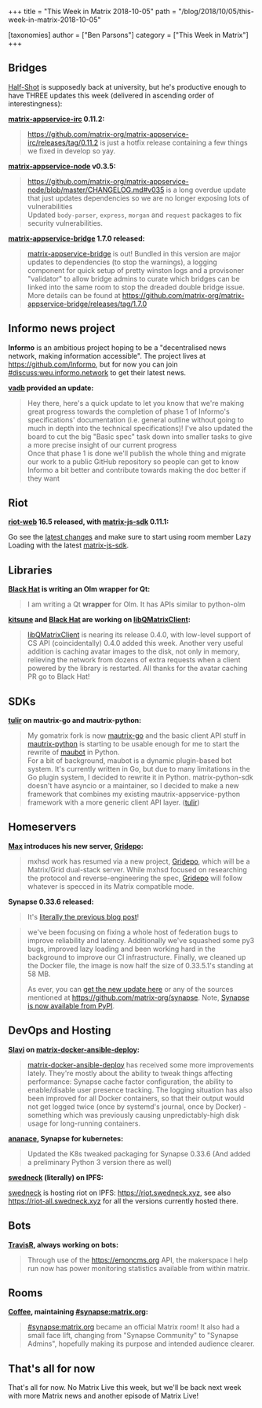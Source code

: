 +++
title = "This Week in Matrix 2018-10-05"
path = "/blog/2018/10/05/this-week-in-matrix-2018-10-05"

[taxonomies]
author = ["Ben Parsons"]
category = ["This Week in Matrix"]
+++

## Bridges

<a href="https://matrix.to/#/@Half-Shot:half-shot.uk">Half-Shot</a> is supposedly back at university, but he's productive enough to have THREE updates this week (delivered in ascending order of interestingness):

<strong><a href="https://github.com/matrix-org/matrix-appservice-irc">matrix-appservice-irc</a> 0.11.2:</strong>

> <a href="https://github.com/matrix-org/matrix-appservice-irc/releases/tag/0.11.2">https://github.com/matrix-org/matrix-appservice-irc/releases/tag/0.11.2</a> is just a hotfix release containing a few things we fixed in develop so yay.

<strong><a href="https://github.com/matrix-org/matrix-appservice-node">matrix-appservice-node</a> v0.3.5:</strong>

> <a href="https://github.com/matrix-org/matrix-appservice-node/blob/master/CHANGELOG.md#v035">https://github.com/matrix-org/matrix-appservice-node/blob/master/CHANGELOG.md#v035</a> is a long overdue update that just updates dependencies so we are no longer exposing lots of vulnerabilities<br />Updated <code>body-parser</code>, <code>express</code>, <code>morgan</code> and <code>request</code> packages to fix security vulnerabilities.

<strong><a href="https://github.com/matrix-org/matrix-appservice-bridge">matrix-appservice-bridge</a> 1.7.0 released:</strong>

> <a href="https://github.com/matrix-org/matrix-appservice-bridge">matrix-appservice-bridge</a> is out! Bundled in this version are major updates to dependencies (to stop the warnings), a logging component for quick setup of pretty winston logs and a provisoner "validator" to allow bridge admins to curate which bridges can be linked into the same room to stop the dreaded double bridge issue.<br />More details can be found at <a href="https://github.com/matrix-org/matrix-appservice-bridge/releases/tag/1.7.0">https://github.com/matrix-org/matrix-appservice-bridge/releases/tag/1.7.0</a>

## Informo news project

<strong>Informo</strong> is an ambitious project hoping to be a "decentralised news network, making information accessible". The project lives at <a href="https://github.com/Informo">https://github.com/Informo</a>, but for now you can join <a href="https://matrix.to/#/#discuss:weu.informo.network">#discuss:weu.informo.network</a> to get their latest news.

<strong><a href="https://matrix.to/#/@vabd:weu.informo.network">vadb</a> provided an update:</strong>

> Hey there, here's a quick update to let you know that we're making great progress towards the completion of phase 1 of Informo's specifications' documentation (i.e. general outline without going to much in depth into the technical specifications)! I've also updated the board to cut the big "Basic spec" task down into smaller tasks to give a more precise insight of our current progress<br />Once that phase 1 is done we'll publish the whole thing and migrate our work to a public GitHub repository so people can get to know Informo a bit better and contribute towards making the doc better if they want

## Riot

<strong><a href="https://github.com/vector-im/riot-web">riot-web</a> 16.5 released, with <a href="https://github.com/matrix-org/matrix-js-sdk">matrix-js-sdk</a> 0.11.1:</strong>

Go see the <a href="https://github.com/matrix-org/matrix-js-sdk/blob/master/CHANGELOG.md">latest changes</a> and make sure to start using room member Lazy Loading with the latest <a href="https://github.com/matrix-org/matrix-js-sdk">matrix-js-sdk</a>.

## Libraries

<strong><a href="https://matrix.to/#/@bhat:encom.eu.org">Black Hat</a> is writing an Olm wrapper for Qt:</strong>

> I am writing a Qt <strong>wrapper</strong> for Olm. It has APIs similar to python-olm

<strong><a href="https://matrix.to/#/@kitsune:matrix.org">kitsune</a> and <a href="https://matrix.to/#/@bhat:encom.eu.org">Black Hat</a> are working on <a href="https://github.com/QMatrixClient/libqmatrixclient">libQMatrixClient</a>:</strong>

> <a href="https://github.com/QMatrixClient/libqmatrixclient">libQMatrixClient</a> is nearing its release 0.4.0, with low-level support of CS API (coincidentally) 0.4.0 added this week. Another very useful addition is caching avatar images to the disk, not only in memory, relieving the network from dozens of extra requests when a client powered by the library is restarted. All thanks for the avatar caching PR go to Black Hat!

## SDKs

<strong><a href="https://matrix.to/#/@tulir:maunium.net">tulir</a> on mautrix-go and mautrix-python:</strong>

> My gomatrix fork is now <a href="https://github.com/tulir/mautrix-go">mautrix-go</a> and the basic client API stuff in <a href="https://github.com/tulir/mautrix-python/tree/matrix-restructure">mautrix-python</a> is starting to be usable enough for me to start the rewrite of <a href="https://github.com/maubot/maubot">maubot</a> in Python.<br />For a bit of background, maubot is a dynamic plugin-based bot system. It's currently written in Go, but due to many limitations in the Go plugin system, I decided to rewrite it in Python. matrix-python-sdk doesn't have asyncio or a maintainer, so I decided to make a new framework that combines my existing mautrix-appservice-python framework with a more generic client API layer. (<a href="https://matrix.to/#/@tulir:maunium.net">tulir</a>)

## Homeservers

<strong><a href="https://matrix.to/#/@max:kamax.io">Max</a> introduces his new server, <a href="https://github.com/kamax-grid/gridepo">Gridepo</a>:</strong>

> mxhsd work has resumed via a new project, <a href="https://github.com/kamax-grid/gridepo">Gridepo</a>, which will be a Matrix/Grid dual-stack server. While mxhsd focused on researching the protocol and reverse-engineering the spec, <a href="https://github.com/kamax-grid/gridepo">Gridepo</a> will follow whatever is specced in its Matrix compatible mode.

<strong>Synapse 0.33.6 released:</strong>
>
> It's <a href="/blog/2018/10/04/synapse-0-33-6-released/">literally the previous blog post</a>!

> we've been focusing on fixing a whole host of federation bugs to improve reliability and latency. Additionally we've squashed some py3 bugs, improved lazy loading and been working hard in the background to improve our CI infrastructure. Finally, we cleaned up the Docker file, the image is now half the size of 0.33.5.1's standing at 58 MB.
>
> As ever, you can <a href="https://github.com/matrix-org/synapse/releases/tag/v0.33.6">get the new update here</a> or any of the sources mentioned at <a href="https://github.com/matrix-org/synapse">https://github.com/matrix-org/synapse</a>. Note, <a href="https://pypi.org/project/matrix-synapse/">Synapse is now available from PyPI</a>.

## DevOps and Hosting

<strong><a href="https://matrix.to/#/@slavi:devture.com">Slavi</a> on <a href="https://github.com/spantaleev/matrix-docker-ansible-deploy">matrix-docker-ansible-deploy</a>:</strong>

> <a href="https://github.com/spantaleev/matrix-docker-ansible-deploy">matrix-docker-ansible-deploy</a> has received some more improvements lately. They're mostly about the ability to tweak things affecting performance: Synapse cache factor configuration, the ability to enable/disable user presence tracking. The logging situation has also been improved for all Docker containers, so that their output would not get logged twice (once by systemd's journal, once by Docker) - something which was previously causing unpredictably-high disk usage for long-running containers.

<strong><a href="https://github.com/ananace/">ananace</a>, Synapse for kubernetes:</strong>

> Updated the K8s tweaked packaging for Synapse 0.33.6 (And added a preliminary Python 3 version there as well)

<strong><a href="https://matrix.to/#/@swedneck:swedneck.xyz">swedneck</a> (literally) on IPFS:</strong>

<a href="https://matrix.to/#/@swedneck:swedneck.xyz">swedneck</a> is hosting riot on IPFS: <a href="https://riot.swedneck.xyz">https://riot.swedneck.xyz</a>, see also <a href="https://riot-all.swedneck.xyz">https://riot-all.swedneck.xyz</a> for all the versions currently hosted there.

## Bots

<strong><a href="https://github.com/turt2live">TravisR</a>, always working on bots:</strong>

> Through use of the <a href="https://emoncms.org">https://emoncms.org</a> API, the makerspace I help run now has power monitoring statistics available from within matrix.

## Rooms

<strong><a href="https://github.com/Matrixcoffee">Coffee</a>, maintaining <a href="https://matrix.to/#/#synapse:matrix.org">#synapse:matrix.org</a>:</strong>

> <a href="https://matrix.to/#/#synapse:matrix.org">#synapse:matrix.org</a> became an official Matrix room! It also had a small face lift, changing from "Synapse Community" to "Synapse Admins", hopefully making its purpose and intended audience clearer.

## That's all for now

That's all for now. No Matrix Live this week, but we'll be back next week with more Matrix news and another episode of Matrix Live!
